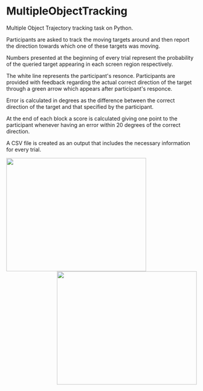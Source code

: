 # MultipleObjectTracking

Multiple Object Trajectory tracking task on Python. <br>

Participants are asked to track the moving targets around and then report the direction towards which one of these targets was moving. <br>

Numbers presented at the beginning of every trial represent the probability of the queried target appearing in each screen region respectively. <br>

The white line represents the participant's resonce. Participants are provided with feedback regarding the actual correct direction of the target through a green arrow which appears after participant's responce. <br>

Error is calculated in degrees as the difference between the correct direction of the target and that specified by the participant. <br>

At the end of each block a score is calculated giving one point to the participant whenever having an error within 20 degrees of the correct direction. <br>

A CSV file is created as an output that includes the necessary information for every trial. <br>

<img align="left" width="370" height="300" src=https://user-images.githubusercontent.com/31161911/120081947-13955000-c0b8-11eb-8c1c-4789b98460e4.gif>
<img align="right" width="370" height="300" src=https://user-images.githubusercontent.com/31161911/120081950-16904080-c0b8-11eb-8ecc-1611df15c9a2.gif>


